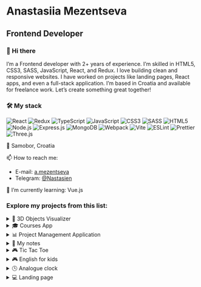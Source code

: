 # Anastasiia Mezentseva
## Frontend Developer
### 👋 Hi there
I’m a Frontend developer with 2+ years of experience. I’m skilled in HTML5, CSS3, SASS, JavaScript, React, and Redux. I love building clean and responsive websites. I have worked on projects like landing pages, React apps, and even a full-stack application. I’m based in Croatia and available for freelance work. Let’s create something great together!

### 🛠️ My stack
![React](https://img.shields.io/badge/react-%2320232a.svg?style=for-the-badge&logo=react&logoColor=%2361DAFB)
![Redux](https://img.shields.io/badge/redux-%23593d88.svg?style=for-the-badge&logo=redux&logoColor=white)
![TypeScript](https://img.shields.io/badge/typescript-%23007ACC.svg?style=for-the-badge&logo=typescript&logoColor=white)
![JavaScript](https://img.shields.io/badge/javascript-%23323330.svg?style=for-the-badge&logo=javascript&logoColor=%23F7DF1E)
![CSS3](https://img.shields.io/badge/css3-%231572B6.svg?style=for-the-badge&logo=css3&logoColor=white)
![SASS](https://img.shields.io/badge/Sass-CC6699?style=for-the-badge&logo=sass&logoColor=white)
![HTML5](https://img.shields.io/badge/html5-%23E34F26.svg?style=for-the-badge&logo=html5&logoColor=white)
![Node.js](https://img.shields.io/badge/Node%20js-339933?style=for-the-badge&logo=nodedotjs&logoColor=white)
![Express.js](https://img.shields.io/badge/Express%20js-000000?style=for-the-badge&logo=express&logoColor=white)
![MongoDB](https://img.shields.io/badge/MongoDB-4EA94B?style=for-the-badge&logo=mongodb&logoColor=white)
![Webpack](https://img.shields.io/badge/webpack-%238DD6F9.svg?style=for-the-badge&logo=webpack&logoColor=black)
![Vite](https://img.shields.io/badge/vite-%23646CFF.svg?style=for-the-badge&logo=vite&logoColor=white)
![ESLint](https://img.shields.io/badge/ESLint-4B3263?style=for-the-badge&logo=eslint&logoColor=white)
![Prettier](https://img.shields.io/badge/Prettier-F7B93E?style=for-the-badge&logo=prettier&logoColor=black)
![Three.js](https://img.shields.io/badge/threejs-%23000000.svg?style=for-the-badge&logo=three.js&logoColor=white)

📍 Samobor, Croatia

📫 How to reach me:
- E-mail: [a.mezentseva](mailto:a.mezentseva@hotmail.com)
- Telegram: [@Nastasien](https://t.me/Nastasien)

🌱 I’m currently learning: Vue.js

### Explore my projects from this list:

<details><summary>🌌 3D Objects Visualizer</summary>
  <br>

  | Description | Deployed app | Repository | Technologies stack |
  | :---: | :---: | :---: | :---: |
  | This is a Three.js-based web application for visualizing interactive 3D objects in a retro wave-styled scene. It features a starry sky with round, static stars, a neon-gradient 3D mesh (e.g., torus knot, sphere, cube), and a control panel for customizing the scene. Users can switch shapes, change color presets, adjust scale, and toggle visibility, all rendered in a WebGL canvas with a synthwave aesthetic. | [3D Objects](https://nst-mznts.github.io/3D_Objects/) | [3D Objects](https://github.com/nst-mznts/3D_Objects) | Three.js, JavaScript, CSS3, Vite, HTML5, ESLint, Prettier |
  
  ![project image](https://github.com/nst-mznts/3D_Objects/blob/main/public/3D_Objects.png)
  
</details>

<details><summary>🎓 Courses App</summary>
  <br>

  | Description | Deployed app | Repository | Technologies stack |
  | :---: | :---: | :---: | :---: |
  | This is a React application for selecting training courses. It features user authentication, role-based access (admin and regular users), and search functionality. Admins can manage courses, while regular users can view course details. All data is fetched from the backend and managed with Redux. | [Courses_App](https://courser.rominas.keenetic.pro/) | [Courses_App](https://github.com/nst-mznts/Courses_App) | React, Redux, TypeScript, JS, HTML5, SASS |
  
  ![project image](https://github.com/nst-mznts/Courses_App/blob/main/public/Courses_App.png)
  
</details>

<details><summary>📊 Project Management Application</summary>
  <br>

  | Description | Deployed app | Repository | Technologies stack |
  | :---: | :---: | :---: | :---: |
  | A full-stack Kanban board with user authentication, drag-and-drop functionality and multi-language support (Russian and English) | [Project-Management-App](https://pmapp.rominas.keenetic.pro/) | [Project-Management-App](https://github.com/nst-mznts/Project-Management-App) | React, Redux, TypeScript, JS, HTML5, SASS, Node.js, Express, MongoDB |
  
  ![project image](https://github.com/nst-mznts/Project-Management-App/blob/frontend/public/Project_Management_App_medium.png)
  
</details>

<details><summary>📝 My notes</summary>
  <br>

  | Description | Deployed app | Repository | Technologies stack |
  | :---: | :---: | :---: | :---: |
  | This is a React application for creating, storing and editing notes. Additionally, users can add tags to notes and use the search bar to filter notes based on keywords. | [my_notes](https://nst-mznts.github.io/my_notes/) | [my_notes](https://github.com/nst-mznts/my_notes) | React, JS, HTML5, SASS |
  
  ![project image](https://github.com/nst-mznts/my_notes/blob/dev/public/my_notes_large.png)
  
</details>

<details><summary>🎮 Tic Tac Toe</summary>
  <br>

  | Description | Deployed app | Repository | Technologies stack |
  | :---: | :---: | :---: | :---: |
  | A game against AI with three difficulty levels and playing field sizes. There is also a game mode against another person | [tic_tac_toe](https://nst-mznts.github.io/tic_tac_toe/) | [tic_tac_toe](https://github.com/nst-mznts/tic_tac_toe) | React, JS, HTML5, SASS |
  
  ![project image](https://github.com/nst-mznts/tic_tac_toe/blob/dev/public/Tic_Tac_Toe.png)
  
</details>

<details><summary>🎮 English for kids</summary>
  <br>

  | Description | Deployed app | Repository | Technologies stack |
  | :---: | :---: | :---: | :---: |
  | A memory game with interactive learning modes and statistic | [English_for_kids](https://nst-mznts.github.io/English_for_kids/) | [English_for_kids](https://github.com/nst-mznts/English_for_kids) | JS, WebPack, HTML5, SASS |
  
  ![project image](https://github.com/nst-mznts/English_for_kids/blob/project/src/assets/img/English_for_kids.jpg)
  
</details>

<details><summary>🕓 Analogue clock</summary>
  <br>

  | Description | Deployed app | Repository | Technologies stack |
  | :---: | :---: | :---: | :---: |
  | An analogue clock that shows the current time | [analogue_clock](https://nst-mznts.github.io/analogue_clock/) | [analogue_clock](https://github.com/nst-mznts/analogue_clock) | JS, HTML5, CSS3 |
  
  ![project image](https://github.com/nst-mznts/analogue_clock/blob/main/clock.png)
  
</details>

<details><summary>💻 Landing page</summary>
  <br>

  | Description | Deployed app | Repository | Technologies stack |
  | :---: | :---: | :---: | :---: |
  | Responsive landing page layout using Vanilla JS, HTML and CSS | [landing_page](https://nst-mznts.github.io/landing_page/) | [landing_page](https://github.com/nst-mznts/landing_page/tree/develop) | JS, HTML5, CSS3 |
  
  ![project image](https://github.com/nst-mznts/landing_page/blob/develop/landing_page.png)
  
</details>


<!--
**nst-mznts/nst-mznts** is a ✨ _special_ ✨ repository because its `README.md` (this file) appears on your GitHub profile.

Here are some ideas to get you started:

- 🔭 I’m currently working on Project Management Application
- 🌱 I’m currently learning TypeScript
- 👯 I’m looking to collaborate on ...
- 🤔 I’m looking for help with ...
- 💬 Ask me about ...
- 📫 How to reach me: ...
- 😄 Pronouns: ...
- ⚡ Fun fact: ...
-->
